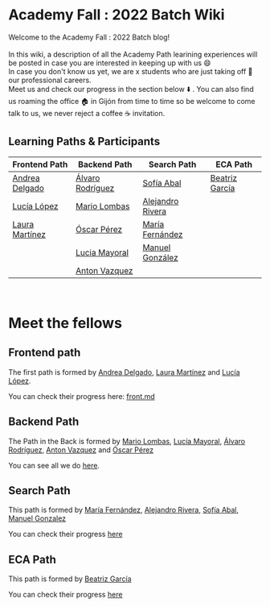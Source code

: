 # Academy Fall : 2022 Batch Wiki

Welcome to the Academy Fall : 2022 Batch blog! <br><br>
In this wiki, a description of all the Academy Path learining experiences will be posted in case you are interested in keeping up with us 😄 <br>
In case you don't know us yet, we are x students who are just taking off 🚀 our professional careers.<br> Meet us and check our progress in the section below ⬇️ . You can also find us roaming the office 🏠 in Gijón from time to time so be welcome to come talk to us, we never reject a coffee ☕ invitation. <br>


## Learning Paths & Participants

| Frontend Path                                    | Backend Path                                      | Search Path                                         | ECA Path           |
|--------------------------------------------------|---------------------------------------------------|-----------------------------------------------------|--------------------|
| [Andrea Delgado](https://github.com/andreadlgdo) | [Álvaro Rodríguez](https://github.com/alvarorg14) | [Sofía Abal](https://github.com/Sofia-AF)           | [Beatriz García](https://github.com/beatrizgarciad) |
| [Lucía López](https://github.com/zhuzilu)        | [Mario Lombas](https://github.com/mlombas)        | [Alejandro Rivera](https://github.com/iskelazz)     |                    |
| [Laura Martínez](https://github.com/lauramargar) | [Óscar Pérez](https://github.com/uo265488)        | [María Fernández](https://github.com/mariaffnandez) |                    |
 |                                                  | [Lucia Mayoral](https://github.com/luciamayo)     | [Manuel González](https://github.com/gs-Manuel)  | |
|                                                  | [Anton Vazquez](https://github.com/AntonVazquez)     |                                                     | |

<br>

# Meet the fellows

## Frontend path 

The first path is formed by [Andrea Delgado](https://github.com/andreadlgdo), [Laura Martínez](https://github.com/lauramargar) and [Lucía López](https://github.com/zhuzilu).<br>

You can check their progress here: [front.md](front.md)<br>

## Backend Path
The Path in the Back is formed by [Mario Lombas](https://github.com/mlombas), [Lucía Mayoral](https://github.com/luciamayo), [Álvaro Rodríguez](https://github.com/alvarorg14), [Anton Vazquez](https://github.com/AntonVazquez) and [Óscar Pérez](https://github.com/uo265488)

You can see all we do [here](back.md).

## Search Path
This path is formed by [María Fernández](https://github.com/mariaffnandez), [Alejandro Rivera](https://github.com/iskelazz), [Sofía Abal](https://github.com/Sofia-AF), [Manuel Gonzalez](https://github.com/gs-Manuel)

You can check their progress [here](search.md)

## ECA Path
This path is formed by [Beatriz García](https://github.com/beatrizgarciad)

You can check their progress [here](eca.md)


